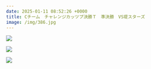 ```yaml
---
date: 2025-01-11 08:52:26 +0000
title: Cチーム　チャレンジカッツプ決勝Ｔ　準決勝　VS堤スターズ　
image: /img/386.jpg
---
```

![](/img/387.jpg)

![](/img/388.jpg)

![](/img/389.jpg)
